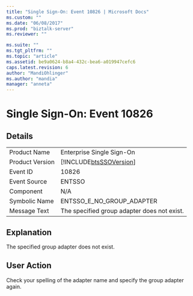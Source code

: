 ```yaml
---
title: "Single Sign-On: Event 10826 | Microsoft Docs"
ms.custom: ""
ms.date: "06/08/2017"
ms.prod: "biztalk-server"
ms.reviewer: ""

ms.suite: ""
ms.tgt_pltfrm: ""
ms.topic: "article"
ms.assetid: be9a0624-b8a4-432c-bea6-a019947cefc6
caps.latest.revision: 6
author: "MandiOhlinger"
ms.author: "mandia"
manager: "anneta"
---
```

# Single Sign-On: Event 10826
## Details  
  
|                 |                                                            |
|-----------------|------------------------------------------------------------|
|  Product Name   |                 Enterprise Single Sign-On                  |
| Product Version | [!INCLUDE[btsSSOVersion](../includes/btsssoversion-md.md)] |
|    Event ID     |                           10826                            |
|  Event Source   |                           ENTSSO                           |
|    Component    |                            N/A                             |
|  Symbolic Name  |                 ENTSSO_E_NO_GROUP_ADAPTER                  |
|  Message Text   |        The specified group adapter does not exist.         |
  
## Explanation  
 The specified group adapter does not exist.  
  
## User Action  
 Check your spelling of the adapter name and specify the group adapter again.